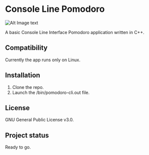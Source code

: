 # Console Line Pomodoro

![Alt Image text](https://gitlab.com/Gibsol/pomodoro-cli/-/raw/main/images/terminal%20pomodoro.png)


A basic Console Line Interface Pomodoro application written in C++.

## Compatibility
Currently the app runs only on Linux.

## Installation
1. Clone the repo.
2. Launch the /bin/pomodoro-cli.out file.  

## License
GNU General Public License v3.0.

## Project status
Ready to go.
